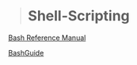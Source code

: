 > # Shell-Scripting


[Bash Reference Manual](https://www.gnu.org/savannah-checkouts/gnu/bash/manual/bash.html#Brace-Expansion)

[BashGuide](http://mywiki.wooledge.org/BashGuide)
